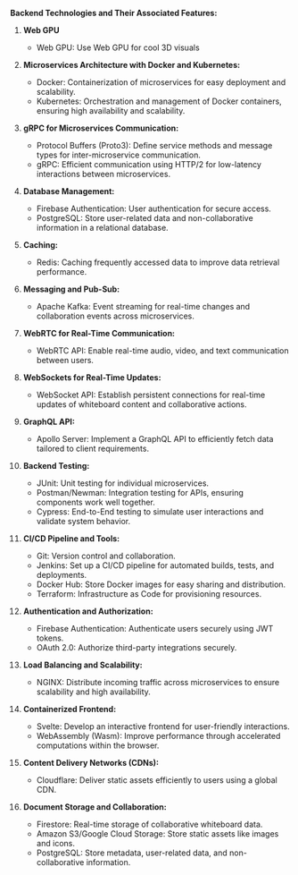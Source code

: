 **Backend Technologies and Their Associated Features:**

1. **Web GPU**

   - Web GPU: Use Web GPU for cool 3D visuals

2. **Microservices Architecture with Docker and Kubernetes:**

   - Docker: Containerization of microservices for easy deployment and scalability.
   - Kubernetes: Orchestration and management of Docker containers, ensuring high availability and scalability.

3. **gRPC for Microservices Communication:**

   - Protocol Buffers (Proto3): Define service methods and message types for inter-microservice communication.
   - gRPC: Efficient communication using HTTP/2 for low-latency interactions between microservices.

4. **Database Management:**

   - Firebase Authentication: User authentication for secure access.
   - PostgreSQL: Store user-related data and non-collaborative information in a relational database.

5. **Caching:**

   - Redis: Caching frequently accessed data to improve data retrieval performance.

6. **Messaging and Pub-Sub:**

   - Apache Kafka: Event streaming for real-time changes and collaboration events across microservices.

7. **WebRTC for Real-Time Communication:**

   - WebRTC API: Enable real-time audio, video, and text communication between users.

8. **WebSockets for Real-Time Updates:**

   - WebSocket API: Establish persistent connections for real-time updates of whiteboard content and collaborative actions.

9. **GraphQL API:**

   - Apollo Server: Implement a GraphQL API to efficiently fetch data tailored to client requirements.

10. **Backend Testing:**

    - JUnit: Unit testing for individual microservices.
    - Postman/Newman: Integration testing for APIs, ensuring components work well together.
    - Cypress: End-to-End testing to simulate user interactions and validate system behavior.

11. **CI/CD Pipeline and Tools:**

    - Git: Version control and collaboration.
    - Jenkins: Set up a CI/CD pipeline for automated builds, tests, and deployments.
    - Docker Hub: Store Docker images for easy sharing and distribution.
    - Terraform: Infrastructure as Code for provisioning resources.

12. **Authentication and Authorization:**

    - Firebase Authentication: Authenticate users securely using JWT tokens.
    - OAuth 2.0: Authorize third-party integrations securely.

13. **Load Balancing and Scalability:**

    - NGINX: Distribute incoming traffic across microservices to ensure scalability and high availability.

14. **Containerized Frontend:**

    - Svelte: Develop an interactive frontend for user-friendly interactions.
    - WebAssembly (Wasm): Improve performance through accelerated computations within the browser.

15. **Content Delivery Networks (CDNs):**

    - Cloudflare: Deliver static assets efficiently to users using a global CDN.

16. **Document Storage and Collaboration:**
    - Firestore: Real-time storage of collaborative whiteboard data.
    - Amazon S3/Google Cloud Storage: Store static assets like images and icons.
    - PostgreSQL: Store metadata, user-related data, and non-collaborative information.
